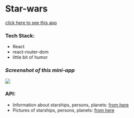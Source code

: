<h1> Star-wars </h1>

 <a href='https://star-wars-tawny.vercel.app/starships/'> click here to see this app<a/>
 
<h3>Tech Stack: </h3>
<ul>
<li> React </li>
<li> react-router-dom </li>
<li> little bit of humor </li>
</ul>

<h3><i> Screenshot of this mini-app </i></h3>
<img src='https://user-images.githubusercontent.com/63980696/120088748-8de7c380-c0fc-11eb-8334-3f7ac1f63d8a.png'/>


<h3> API: </h3>
<ul>
<li> Information about starships, persons, planets: <a href='https://swapi.dev/api/'>  from here  </a></li>
<li> Pictures of starships, persons, planets: <a href='https://starwars-visualguide.com/#/'>  from here  </a></li>
</ul>
